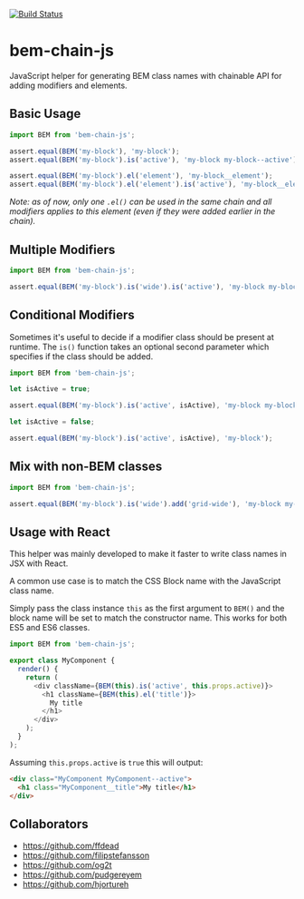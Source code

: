 
[![Build Status](https://travis-ci.org/14islands/bem-chain-js.svg?branch=master)](https://travis-ci.org/14islands/bem-chain-js)

# bem-chain-js
JavaScript helper for generating BEM class names with chainable API for adding modifiers and elements.


## Basic Usage

```javascript
import BEM from 'bem-chain-js';

assert.equal(BEM('my-block'), 'my-block');
assert.equal(BEM('my-block').is('active'), 'my-block my-block--active');

assert.equal(BEM('my-block').el('element'), 'my-block__element');
assert.equal(BEM('my-block').el('element').is('active'), 'my-block__element my-block__element--active');
```

*Note: as of now, only one `.el()` can be used in the same chain and all modifiers applies to this element (even if they were added earlier in the chain).*



## Multiple Modifiers

```javascript
import BEM from 'bem-chain-js';

assert.equal(BEM('my-block').is('wide').is('active'), 'my-block my-block--wide my-block--active');
```


## Conditional Modifiers

Sometimes it's useful to decide if a modifier class should be present at runtime. The `is()` function takes an optional second parameter which specifies if the class should be added.

```javascript
import BEM from 'bem-chain-js';

let isActive = true;

assert.equal(BEM('my-block').is('active', isActive), 'my-block my-block--active');

let isActive = false;

assert.equal(BEM('my-block').is('active', isActive), 'my-block');
```



## Mix with non-BEM classes

```javascript
import BEM from 'bem-chain-js';

assert.equal(BEM('my-block').is('wide').add('grid-wide'), 'my-block my-block--wide grid-wide');
```


## Usage with React

This helper was mainly developed to make it faster to write class names in JSX with React.

A common use case is to match the CSS Block name with the JavaScript class name. 

Simply pass the class instance `this` as the first argument to `BEM()` and the block name will be set to match the constructor name. This works for both ES5 and ES6 classes.

```javascript
import BEM from 'bem-chain-js';

export class MyComponent {
  render() {
    return (
      <div className={BEM(this).is('active', this.props.active)}>
        <h1 className={BEM(this).el('title')}>
          My title
        </h1>
      </div>
    );
  }
);
```

Assuming `this.props.active` is `true` this will output:

```html
<div class="MyComponent MyComponent--active">
  <h1 class="MyComponent__title">My title</h1>
</div>
```


## Collaborators

* https://github.com/ffdead
* https://github.com/filipstefansson
* https://github.com/og2t
* https://github.com/pudgereyem
* https://github.com/hjortureh
